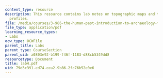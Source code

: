 ```yaml
---
content_type: resource
description: This resource contains lab notes on topographic maps and topographical
  profiles.
file: /media/courses/3-986-the-human-past-introduction-to-archaeology-fall-2006/79d3c391ed74eea29b862fc76b52e0e6_lab4.pdf
file_type: application/pdf
learning_resource_types:
- Labs
ocw_type: OCWFile
parent_title: Labs
parent_type: CourseSection
parent_uid: a0803e92-b199-f46f-1183-d88cb5349dd8
resourcetype: Document
title: lab4.pdf
uid: 79d3c391-ed74-eea2-9b86-2fc76b52e0e6
---
```

